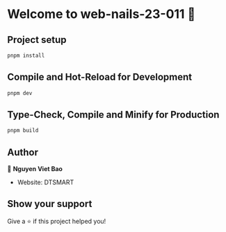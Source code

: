 # Welcome to web-nails-23-011 👋

## Project setup
```sh
pnpm install

```
## Compile and Hot-Reload for Development
```sh
pnpm dev
```

## Type-Check, Compile and Minify for Production
```sh
pnpm build
```

## Author

👤 **Nguyen Viet Bao**

* Website: DTSMART

## Show your support

Give a ⭐️ if this project helped you!

